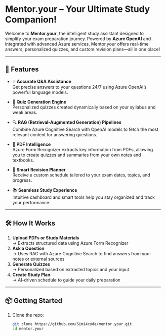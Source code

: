 #  Mentor.your – Your Ultimate Study Companion!

Welcome to **Mentor.your**, the intelligent study assistant designed to simplify your exam preparation journey. Powered by **Azure OpenAI** and integrated with advanced Azure services, Mentor.your offers real-time answers, personalized quizzes, and custom revision plans—all in one place!

---

## 🚀 Features

- 💡 **Accurate Q&A Assistance**  
  Get precise answers to your questions 24/7 using Azure OpenAI’s powerful language models.

- 🧠 **Quiz Generation Engine**  
  Personalized quizzes created dynamically based on your syllabus and weak areas.

- 🔍 **RAG (Retrieval-Augmented Generation) Pipelines**  
  Combine Azure Cognitive Search with OpenAI models to fetch the most relevant content for answering questions.

- 📄 **PDF Intelligence**  
  Azure Form Recognizer extracts key information from PDFs, allowing you to create quizzes and summaries from your own notes and textbooks.

- 📅 **Smart Revision Planner**  
  Receive a custom schedule tailored to your exam dates, topics, and progress.

- 📚 **Seamless Study Experience**  
  Intuitive dashboard and smart tools help you stay organized and track your performance.

---

## 🛠️ How It Works

1. **Upload PDFs or Study Materials**  
   → Extracts structured data using Azure Form Recognizer  
2. **Ask a Question**  
   → Uses RAG with Azure Cognitive Search to find answers from your notes or external sources  
3. **Generate Quizzes**  
   → Personalized based on extracted topics and your input  
4. **Create Study Plan**  
   → AI-driven schedule to guide your daily preparation  

---

## 📦 Getting Started

1. Clone the repo:
   ```bash
   git clone https://github.com/Sim14code/mentor.your.git
   cd mentor.your
